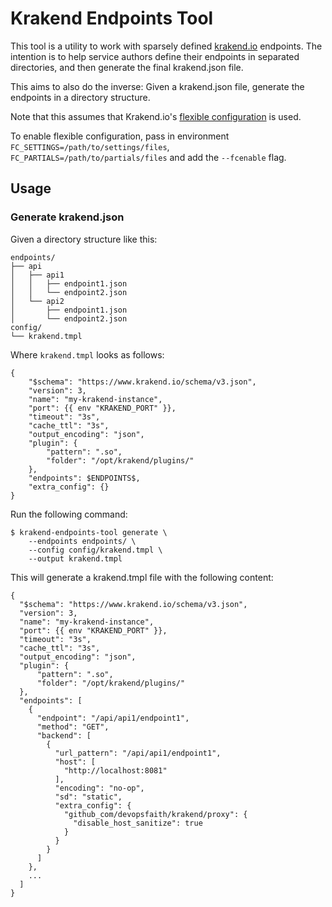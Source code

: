 # Krakend Endpoints Tool

This tool is a utility to work with sparsely defined [krakend.io](https://www.krakend.io/)
endpoints. The intention is to help service authors define their endpoints in
separated directories, and then generate the final krakend.json file.

This aims to also do the inverse: Given a krakend.json file, generate the
endpoints in a directory structure.

Note that this assumes that Krakend.io's [flexible configuration](
https://www.krakend.io/docs/configuration/flexible-config/) is used.

To enable flexible configuration, pass in environment `FC_SETTINGS=/path/to/settings/files`, `FC_PARTIALS=/path/to/partials/files` and add the `--fcenable` flag.

## Usage

### Generate krakend.json

Given a directory structure like this:

    endpoints/
    ├── api
    │   ├── api1
    │   │   ├── endpoint1.json
    │   │   └── endpoint2.json
    │   └── api2
    │       ├── endpoint1.json
    │       └── endpoint2.json
    config/
    └── krakend.tmpl

Where `krakend.tmpl` looks as follows:

    {
        "$schema": "https://www.krakend.io/schema/v3.json",
        "version": 3,
        "name": "my-krakend-instance",
        "port": {{ env "KRAKEND_PORT" }},
        "timeout": "3s",
        "cache_ttl": "3s",
        "output_encoding": "json",
        "plugin": {
            "pattern": ".so",
            "folder": "/opt/krakend/plugins/"
        },
        "endpoints": $ENDPOINTS$,
        "extra_config": {}
    }

Run the following command:

    $ krakend-endpoints-tool generate \
        --endpoints endpoints/ \
        --config config/krakend.tmpl \
        --output krakend.tmpl

This will generate a krakend.tmpl file with the following content:

    {
      "$schema": "https://www.krakend.io/schema/v3.json",
      "version": 3,
      "name": "my-krakend-instance",
      "port": {{ env "KRAKEND_PORT" }},
      "timeout": "3s",
      "cache_ttl": "3s",
      "output_encoding": "json",
      "plugin": {
          "pattern": ".so",
          "folder": "/opt/krakend/plugins/"
      },
      "endpoints": [
        {
          "endpoint": "/api/api1/endpoint1",
          "method": "GET",
          "backend": [
            {
              "url_pattern": "/api/api1/endpoint1",
              "host": [
                "http://localhost:8081"
              ],
              "encoding": "no-op",
              "sd": "static",
              "extra_config": {
                "github_com/devopsfaith/krakend/proxy": {
                  "disable_host_sanitize": true
                }
              }
            }
          ]
        },
        ...
      ]
    }
